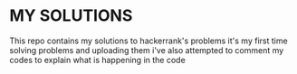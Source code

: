 # MY SOLUTIONS 

This repo contains my solutions to hackerrank's problems 
it's my first time solving problems and uploading them 
i've also attempted to comment my codes to explain what is happening in the code 
